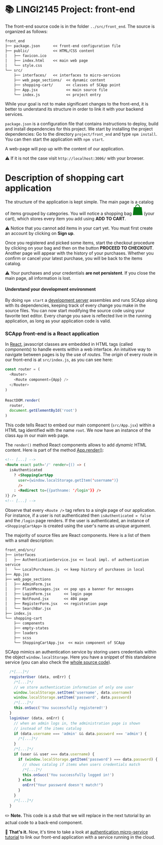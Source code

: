 # :books: LINGI2145 Project: front-end

The front-end source code is in the folder `../src/front_end`.
The source is organized as follows:

```
front_end
├── package.json      << front-end configuration file
├── public/           << HTML/CSS content
│   ├── favicon.ico
│   ├── index.html    << main web page
│   └── style.css
└── src/
    ├── interfaces/   << interfaces to micro-services    
    ├── web_page_sections/  << dynamic content
    ├── shopping-cart/      << classes of SCApp point
    ├── App.jsx             << main source file
    └── index.js            << project entry
```

While your goal is not to make significant changes to the front-end, it is better to understand its structure in order to link it with your backend services.

`package.json` is a configuration file that contains instructions to deploy, build and install dependencies for this project.
We start by installing the project dependencies:
Go to the directory `project/front_end` and type `npm install`.
You can then start the application with `npm start`.

A web-page will pop up with the content of our application.

:warning: If it is not the case visit `http://localhost:3006/` with your browser.

# Description of shopping cart application

The structure of the application is kept simple.
The main page is a catalog of items grouped by categories.
You will notice a shopping bag ![image](images/bag.png) (your cart), which stores every item you add using **ADD TO CART**.

:warning: Notice that you cannot add items in your cart yet.
You must first create an account by clicking on **Sign up**.

Once you registered and picked some items, start the checkout procedure by clicking on your bag and then on the button  **PROCEED TO CHECKOUT**.
Another page will appear with the history of your purchases.
Whether you confirm or cancel your latest purchase, you will be back to the items catalog.

:warning: Your purchases and your credentials **are not persistent**.
If you close the main page, all information is lost.

#### Understand your development environment

By doing `npm start` a [development server](https://docs.nexcess.net/article/what-is-a-development-server.html) assembles and runs SCApp along with its dependencies, keeping track of every change you make in the source files.
You can now start modifying the source code using your favorite text editor.
Every change you save is reflected live in the running application, as long as your application code is valid.

### SCApp front-end is a React application

In [React](https://reactjs.org), javascript classes are embedded in HTML tags (called *components*) to handle events within a web interface.
An intuitive way to navigate between pages is by the use of *routes*.
The *origin* of every route in our front-end is at `src/index.js`, as you can see here:

``` javascript
const router = (
  <Router>
    <Route component={App} />
  </Router>
)

ReactDOM.render(
  router,
  document.getElementById('root')
)
```

This code tells React to embed our main component (`src/App.jsx`) within a HTML tag identified with the name `root`.
We now have an instance of the class `App` in our main web page.

The `render()` method React components allows to add *dynamic* HTML content.
Here is part of the method [App.render()](../src/front-end/src/App.jsx#L84):

``` html
<!-- [...] -->
<Route exact path='/' render={() => (
  isAuthenticated
    ? <ShoppingCartApp
      user={window.localStorage.getItem('username')}
      />
    : <Redirect to={{pathname: '/login'}} />
)} />
<!-- [...] -->
```

Observe that every `<Route />` tag refers to a single page of our application.
For instance, if a user is not authenticated then `isAuthenticated = false` and the `/login` page renders.
If the user is authenticated, an instance of `<ShoppingCartApp>` is created using the user's name as unique argument.

The majority of source files are React components.
Here is a list of them with a small description:

```
front_end/src/
├── interfaces
│   ├── AuthenticationService.jsx << local impl. of authentication service
│   └── LocalPurchases.js  << keep history of purchases in local
├── App.jsx
├── web_page_sections
│   ├── AdminForm.jsx
│   ├── FlashMessages.jsx  << pop ups a banner for messages
│   ├── LoginForm.jsx      << login page
│   ├── NotFound.jsx       << 404 page
│   ├── RegisterForm.jsx   << registration page
│   └── SearchBar.jsx
├── index.js
└── shopping-cart
    ├── components
    ├── empty-states
    ├── loaders
    ├── scss
    └── ShoppingCartApp.jsx  << main component of SCApp

```

SCApp mimics an authentication service by storing users credentials within the object `window.localStorage`.
Here you have a snippet of this standalone service (you can also check the [whole source code](../src/front-end/src/interfaces/AuthenticationService.jsx)).

``` javascript
  /*[...]*/
  registerUser (data, onErr) {
    /*[...]*/
    // we store authentication information of only one user
    window.localStorage.setItem('username', data.username)
    window.localStorage.setItem('password', data.password)
    /*[...]*/
    this.onSucc('You successfully registered!')
  }
  loginUser (data, onErr) {
    // when an admin logs in, the administration page is shown
    // instead of the items catalog
    if (data.username === 'admin' && data.password === 'admin') {
      /*[...]*/
    }
    /*[...]*/
    if (user && user === data.username) {
      if (window.localStorage.getItem('password') === data.password) {
        // shows catalog if items when users credentials match
        /*[...]*/
        this.onSucc('You successfully logged in!')
      } else {
        onErr("Your password doesn't match!")
      }
    }
    /*[...]*/
  }
```
:pencil2: **Note.** This code is a *stub* that we will replace in the next tutorial by an actual code to a back-end component.

:checkered_flag: **That's it.** Now, it's time to take a look at [authentication micro-service tutorial](03_ProjectSetup_AuthenticationService.md) to link our front-end application with a service running in the cloud.
